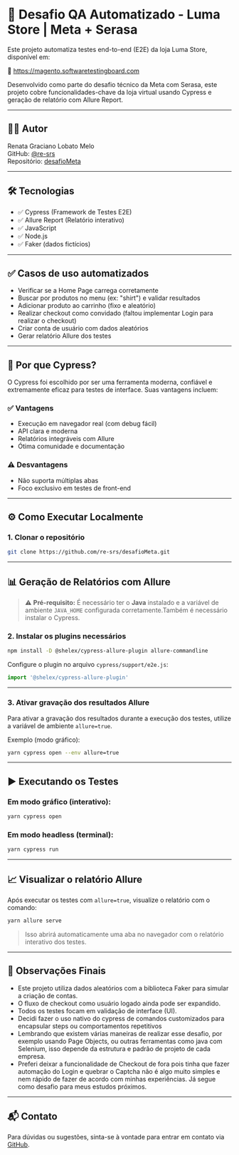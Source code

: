 # 🧪 Desafio QA Automatizado - Luma Store | Meta + Serasa

Este projeto automatiza testes end-to-end (E2E) da loja Luma Store, disponível em:

🔗 https://magento.softwaretestingboard.com

Desenvolvido como parte do desafio técnico da Meta com Serasa, este projeto cobre funcionalidades-chave da loja virtual usando Cypress e geração de relatório com Allure Report.

---

## 👩‍💻 Autor

Renata Graciano Lobato Melo  
GitHub: [@re-srs](https://github.com/re-srs)  
Repositório: [desafioMeta](https://github.com/re-srs/desafioMeta)

---

## 🛠️ Tecnologias

- ✅ Cypress (Framework de Testes E2E)
- ✅ Allure Report (Relatório interativo)
- ✅ JavaScript
- ✅ Node.js
- ✅ Faker (dados fictícios)

---

## ✅ Casos de uso automatizados

- Verificar se a Home Page carrega corretamente
- Buscar por produtos no menu (ex: "shirt") e validar resultados
- Adicionar produto ao carrinho (fixo e aleatório)
- Realizar checkout como convidado (faltou implementar Login para realizar o checkout)
- Criar conta de usuário com dados aleatórios
- Gerar relatório Allure dos testes

---

## 🤔 Por que Cypress?

O Cypress foi escolhido por ser uma ferramenta moderna, confiável e extremamente eficaz para testes de interface. Suas vantagens incluem:

### ✅ Vantagens

- Execução em navegador real (com debug fácil)
- API clara e moderna
- Relatórios integráveis com Allure
- Ótima comunidade e documentação

### ⚠️ Desvantagens

- Não suporta múltiplas abas
- Foco exclusivo em testes de front-end

---

## ⚙️ Como Executar Localmente

### 1. Clonar o repositório

```bash
git clone https://github.com/re-srs/desafioMeta.git
```

---

## 📊 Geração de Relatórios com Allure

> ⚠️ **Pré-requisito:** É necessário ter o **Java** instalado e a variável de ambiente `JAVA_HOME` configurada corretamente.Também é necessário instalar o Cypress.

### 2. Instalar os plugins necessários

```bash
npm install -D @shelex/cypress-allure-plugin allure-commandline
```

Configure o plugin no arquivo `cypress/support/e2e.js`:

```js
import '@shelex/cypress-allure-plugin'
```

---

### 3. Ativar gravação dos resultados Allure

Para ativar a gravação dos resultados durante a execução dos testes, utilize a variável de ambiente `allure=true`.

Exemplo (modo gráfico):

```bash
yarn cypress open --env allure=true
```

---

## ▶️ Executando os Testes

### Em modo gráfico (interativo):

```bash
yarn cypress open
```

### Em modo headless (terminal):

```bash
yarn cypress run
```

---

## 📈 Visualizar o relatório Allure

Após executar os testes com `allure=true`, visualize o relatório com o comando:

```bash
yarn allure serve
```

> Isso abrirá automaticamente uma aba no navegador com o relatório interativo dos testes.

---

## 📌 Observações Finais

- Este projeto utiliza dados aleatórios com a biblioteca Faker para simular a criação de contas.
- O fluxo de checkout como usuário logado ainda pode ser expandido.
- Todos os testes focam em validação de interface (UI).
- Decidi fazer o uso nativo do cypress de comandos customizados para encapsular steps ou comportamentos repetitivos
- Lembrando que existem várias maneiras de realizar esse desafio, por exemplo usando Page Objects, ou outras ferramentas como java com Selenium, isso depende da estrutura e padrão de projeto de cada empresa.
- Preferi deixar a funcionalidade de Checkout de fora pois tinha que fazer automação do Login e quebrar o Captcha não é algo muito simples e nem rápido de fazer de acordo com minhas experiências. Já segue como desafio para meus estudos próximos.

---

## 📬 Contato

Para dúvidas ou sugestões, sinta-se à vontade para entrar em contato via [GitHub](https://github.com/re-srs).
